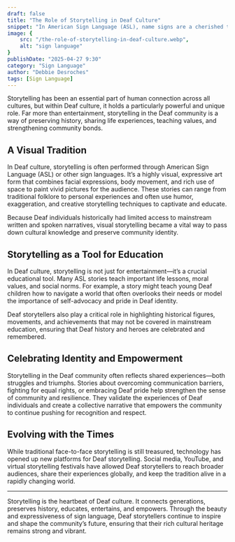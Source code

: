 ```yaml
---
draft: false
title: "The Role of Storytelling in Deaf Culture"
snippet: "In American Sign Language (ASL), name signs are a cherished tradition that reflect a deep sense of identity and belonging within the Deaf community. Unlike spoken or written names, which are typically static, ASL name signs are dynamic and personal, serving as both a practical tool and a cultural emblem."
image: {
    src: "/the-role-of-storytelling-in-deaf-culture.webp",
    alt: "sign language"
}
publishDate: "2025-04-27 9:30"
category: "Sign Language"
author: "Debbie Desroches"
tags: [Sign Language]
---
```


Storytelling has been an essential part of human connection across all cultures, but within Deaf culture, it holds a particularly powerful and unique role. Far more than entertainment, storytelling in the Deaf community is a way of preserving history, sharing life experiences, teaching values, and strengthening community bonds.

## A Visual Tradition

In Deaf culture, storytelling is often performed through American Sign Language (ASL) or other sign languages. It’s a highly visual, expressive art form that combines facial expressions, body movement, and rich use of space to paint vivid pictures for the audience. These stories can range from traditional folklore to personal experiences and often use humor, exaggeration, and creative storytelling techniques to captivate and educate.

Because Deaf individuals historically had limited access to mainstream written and spoken narratives, visual storytelling became a vital way to pass down cultural knowledge and preserve community identity.

## Storytelling as a Tool for Education

In Deaf culture, storytelling is not just for entertainment—it’s a crucial educational tool. Many ASL stories teach important life lessons, moral values, and social norms. For example, a story might teach young Deaf children how to navigate a world that often overlooks their needs or model the importance of self-advocacy and pride in Deaf identity.

Deaf storytellers also play a critical role in highlighting historical figures, movements, and achievements that may not be covered in mainstream education, ensuring that Deaf history and heroes are celebrated and remembered.

## Celebrating Identity and Empowerment

Storytelling in the Deaf community often reflects shared experiences—both struggles and triumphs. Stories about overcoming communication barriers, fighting for equal rights, or embracing Deaf pride help strengthen the sense of community and resilience. They validate the experiences of Deaf individuals and create a collective narrative that empowers the community to continue pushing for recognition and respect.

## Evolving with the Times

While traditional face-to-face storytelling is still treasured, technology has opened up new platforms for Deaf storytelling. Social media, YouTube, and virtual storytelling festivals have allowed Deaf storytellers to reach broader audiences, share their experiences globally, and keep the tradition alive in a rapidly changing world.

---

Storytelling is the heartbeat of Deaf culture. It connects generations, preserves history, educates, entertains, and empowers. Through the beauty and expressiveness of sign language, Deaf storytellers continue to inspire and shape the community’s future, ensuring that their rich cultural heritage remains strong and vibrant.